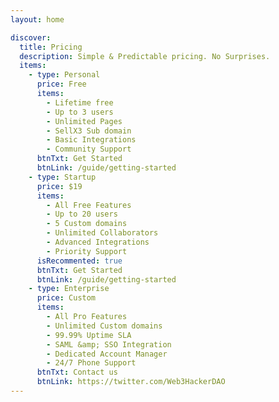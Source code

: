 ```yaml
---
layout: home

discover:
  title: Pricing
  description: Simple & Predictable pricing. No Surprises.
  items:
    - type: Personal
      price: Free
      items:
        - Lifetime free
        - Up to 3 users
        - Unlimited Pages
        - SellX3 Sub domain
        - Basic Integrations
        - Community Support
      btnTxt: Get Started
      btnLink: /guide/getting-started
    - type: Startup
      price: $19
      items:
        - All Free Features
        - Up to 20 users
        - 5 Custom domains
        - Unlimited Collaborators
        - Advanced Integrations
        - Priority Support
      isRecommented: true
      btnTxt: Get Started
      btnLink: /guide/getting-started
    - type: Enterprise
      price: Custom
      items:
        - All Pro Features
        - Unlimited Custom domains
        - 99.99% Uptime SLA
        - SAML &amp; SSO Integration
        - Dedicated Account Manager
        - 24/7 Phone Support
      btnTxt: Contact us
      btnLink: https://twitter.com/Web3HackerDAO
---
```


